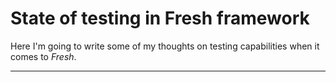 # State of testing in Fresh framework

Here I'm going to write some of my thoughts on testing capabilities when it
comes to _Fresh_.

---
